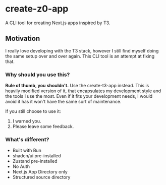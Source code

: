 # create-z0-app

A CLI tool for creating Next.js apps inspired by T3.

## Motivation

I really love developing with the T3 stack, however I still find myself doing the same setup over and over again.
This CLI tool is an attempt at fixing that.

### Why should you use this?

**Rule of thumb, you shouldn't.** Use the create-t3-app instead.
This is heavily modified version of it, that encapsulates my development style and the tools I use the most.
Even if it fits your development needs, I would avoid it has it won't have the same sort of maintenance.

If you still choose to use it:

1. I warned you.
2. Please leave some feedback.

### What's different?

- Built with Bun
- shadcn/ui pre-installed
- Zustand pre-installed
- No Auth
- Next.js App Directory only
- Structured source directory
